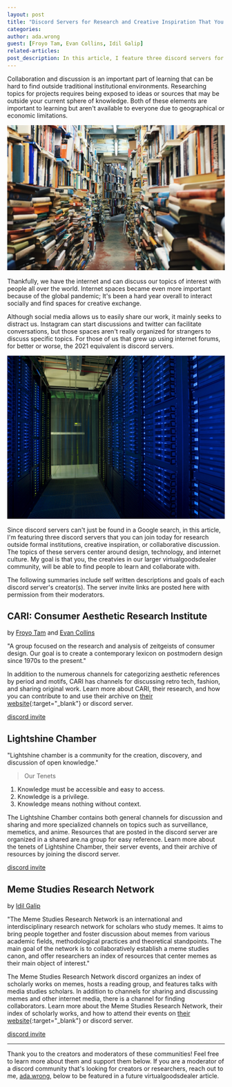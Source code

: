 ```yaml
---
layout: post
title: "Discord Servers for Research and Creative Inspiration That You Can Join Today"
categories:
author: ada.wrong
guest: [Froyo Tam, Evan Collins, Idil Galip]
related-articles:
post_description: In this article, I feature three discord servers for research outside formal institutions, creative inspiration, or collaborative discussion. My goal is that you, the creatvies in our larger virtualgoodsdealer community, will be able to find people to learn and collaborate with.
---
```


Collaboration and discussion is an important part of learning that can be hard to find outside traditional institutional environments. Researching topics for projects requires being exposed to ideas or sources that may be outside your current sphere of knowledge. Both of these elements are important to learning but aren't available to everyone due to geographical or economic limitations.

![image of piles of books from wikimedia commons](/assets/post_media/2021-11-8-discord-servers-for-research-and-creative-inspiration/books.jpg)

Thankfully, we have the internet and can discuss our topics of interest with people all over the world. Internet spaces became even more important because of the global pandemic; It's been a hard year overall to interact socially and find spaces for creative exchange.

Although social media allows us to easily share our work, it mainly seeks to distract us. Instagram can start discussions and twitter can facilitate conversations, but those spaces aren't really organized for strangers to discuss specific topics. For those of us that grew up using internet forums, for better or worse, the 2021 equivalent is discord servers.

![image of computing center from US government](/assets/post_media/2021-11-8-discord-servers-for-research-and-creative-inspiration/server.jpg)

Since discord servers can't just be found in a Google search, in this article, I'm featuring three discord servers that you can join today for research outside formal institutions, creative inspiration, or collaborative discussion. The topics of these servers center around design, technology, and internet culture. My goal is that you, the creatvies in our larger virtualgoodsdealer community, will be able to find people to learn and collaborate with.

The following summaries include self written descriptions and goals of each discord server's creator(s). The server invite links are posted here with permission from their moderators.

## CARI: Consumer Aesthetic Research Institute
by [Froyo Tam](/creatordirectory/froyotam) and [Evan Collins](/creatordirectory/evancollins)

"A group focused on the research and analysis of zeitgeists of consumer design. Our goal is to create a contemporary lexicon on postmodern design since 1970s to the present."

In addition to the numerous channels for categorizing aesthetic references by period and motifs, CARI has channels for discussing retro tech, fashion, and sharing original work.
Learn more about CARI, their research, and how you can contribute to and use their archive on [their website](https://cari.institute/){:target="_blank"} or discord server.

<a href="https://discord.gg/cari" class="btn btn-primary mb-5" target="_blank">discord invite</a>

## Lightshine Chamber

"Lightshine chamber is a community for the creation, discovery, and discussion of open knowledge."

>Our Tenets
1. Knowledge must be accessible and easy to access.
2. Knowledge is a privilege.
3. Knowledge means nothing without context.

The Lightshine Chamber contains both general channels for discussion and sharing and more specialized channels on topics such as surveillance, memetics, and anime. Resources that are posted in the discord server are organized in a shared are.na group for easy reference. Learn more about the tenets of Lightshine Chamber, their server events, and their archive of resources by joining the discord server.

<a href="https://discord.gg/fC4pbX6Wz4" class="btn btn-primary mb-5" target="_blank">discord invite</a>


## Meme Studies Research Network
by [Idil Galip](/creatordirectory/idilgalip)

"The Meme Studies Research Network is an international and interdisciplinary research network for scholars who study memes. It aims to bring people together and foster discussion about memes from various academic fields, methodological practices and theoretical standpoints. The main goal of the network is to collaboratively establish a meme studies canon, and offer researchers an index of resources that center memes as their main object of interest."

The Meme Studies Research Network discord organizes an index of scholarly works on memes, hosts a reading group, and features talks with media studies scholars. In addition to channels for sharing and discussing memes and other internet media, there is a channel for finding collaborators. Learn more about the Meme Studies Research Network, their index of scholarly works, and how to attend their events on [their website](https://memestudiesrn.wordpress.com/){:target="_blank"} or discord server.

<a href="https://discord.gg/Sg8R8ZvCz5" class="btn btn-primary" target="_blank">discord invite</a>

---
Thank you to the creators and moderators of these communities! Feel free to learn more about them and support them below. If you are a moderator of a discord community that's looking for creators or researchers, reach out to me, [ada.wrong](/creatordirectory/adawrong), below to be featured in a future virtualgoodsdealer article.